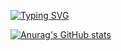 [![Typing SVG](https://readme-typing-svg.demolab.com?font=Fira+Code&pause=1000&color=F76141&center=falso&vCenter=falso&repeat=verdadeiro&random=falso&width=435&lines=Developing+both+front-end+and+back-end+solutions)](https://git.io/typing-svg)

[![Anurag's GitHub stats](https://github-readme-stats.vercel.app/api?username=gopmts)](https://github.com/anuraghazra/github-readme-stats)
